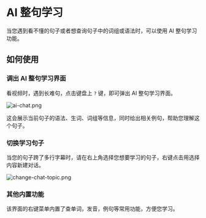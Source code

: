 # AI 整句学习

当您遇到看不懂的句子或者想查询句子中的词组或语法时，可以使用 AI 整句学习功能。

## 如何使用

### 调出 AI 整句学习界面

看视频时，遇到长难句，点击键盘上 `?` 键，即可弹出 AI 整句学习界面。

![ai-chat.png](ai-chat.png)

这会展示当前句子的语法、生词、词组等信息，同时给出相关例句，帮助您理解这个句子。

### 切换学习句子

当您的句子跨了多行字幕时，请在右上角选择您想要学习的句子，右键点击用选择内容新建对话。

![change-chat-topic.png](change-chat-topic.png)

### 其他内置功能

该界面的右键菜单内置了查单词，发音，例句等常用功能，方便您学习。
